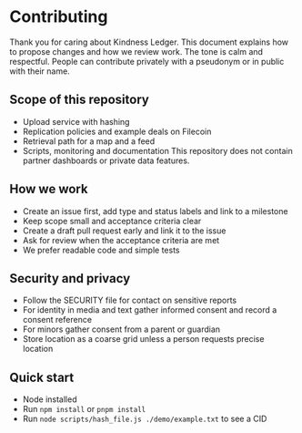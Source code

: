 # Contributing

Thank you for caring about Kindness Ledger. This document explains how to propose changes and how we review work. The tone is calm and respectful. People can contribute privately with a pseudonym or in public with their name.

## Scope of this repository
* Upload service with hashing
* Replication policies and example deals on Filecoin
* Retrieval path for a map and a feed
* Scripts, monitoring and documentation
This repository does not contain partner dashboards or private data features.

## How we work
* Create an issue first, add type and status labels and link to a milestone
* Keep scope small and acceptance criteria clear
* Create a draft pull request early and link it to the issue
* Ask for review when the acceptance criteria are met
* We prefer readable code and simple tests

## Security and privacy
* Follow the SECURITY file for contact on sensitive reports
* For identity in media and text gather informed consent and record a consent reference
* For minors gather consent from a parent or guardian
* Store location as a coarse grid unless a person requests precise location

## Quick start
* Node installed
* Run `npm install` or `pnpm install`
* Run `node scripts/hash_file.js ./demo/example.txt` to see a CID
